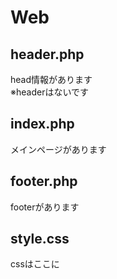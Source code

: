 # Web  

## header.php  
head情報があります<br>
※headerはないです

## index.php  
メインページがあります

## footer.php  
footerがあります

## style.css  
cssはここに

